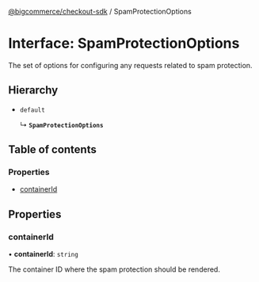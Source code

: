 [@bigcommerce/checkout-sdk](../README.md) / SpamProtectionOptions

# Interface: SpamProtectionOptions

The set of options for configuring any requests related to spam protection.

## Hierarchy

- `default`

  ↳ **`SpamProtectionOptions`**

## Table of contents

### Properties

- [containerId](SpamProtectionOptions.md#containerid)

## Properties

### containerId

• **containerId**: `string`

The container ID where the spam protection should be rendered.
